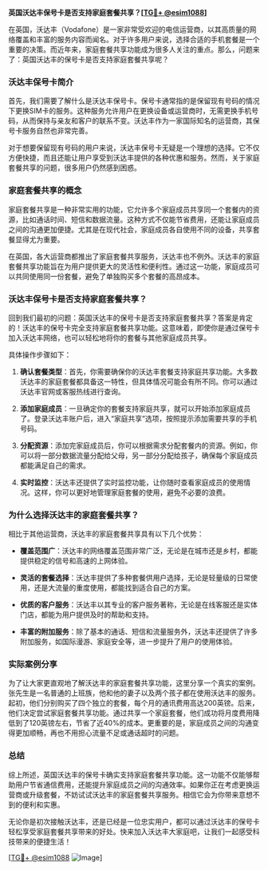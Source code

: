 **英国沃达丰保号卡是否支持家庭套餐共享？[[TG💪+ @esim1088](https://t.me/s/esim1088)]**

在英国，沃达丰（Vodafone）是一家非常受欢迎的电信运营商，以其高质量的网络覆盖和丰富的服务内容而闻名。对于许多用户来说，选择合适的手机套餐是一个重要的决策。而近年来，家庭套餐共享功能成为很多人关注的重点。那么，问题来了：英国沃达丰的保号卡是否支持家庭套餐共享呢？

### 沃达丰保号卡简介

首先，我们需要了解什么是沃达丰保号卡。保号卡通常指的是保留现有号码的情况下更换SIM卡的服务。这种服务允许用户在更换设备或运营商时，无需更换手机号码，从而保持与亲友和客户的联系不变。沃达丰作为一家国际知名的运营商，其保号卡服务自然也非常完善。

对于想要保留现有号码的用户来说，沃达丰保号卡无疑是一个理想的选择。它不仅方便快捷，而且还能让用户享受到沃达丰提供的各种优惠和服务。然而，关于家庭套餐共享的问题，很多用户仍然感到困惑。

### 家庭套餐共享的概念

家庭套餐共享是一种非常实用的功能，它允许多个家庭成员共享同一个套餐内的资源，比如通话时间、短信和数据流量。这种方式不仅能节省费用，还能让家庭成员之间的沟通更加便捷。尤其是在现代社会，家庭成员各自使用不同的设备，共享套餐显得尤为重要。

在英国，各大运营商都推出了家庭套餐共享服务，沃达丰也不例外。沃达丰的家庭套餐共享功能旨在为用户提供更大的灵活性和便利性。通过这一功能，家庭成员可以共同使用同一份套餐，避免了单独购买多个套餐的高昂成本。

### 沃达丰保号卡是否支持家庭套餐共享？

回到我们最初的问题：英国沃达丰的保号卡是否支持家庭套餐共享？答案是肯定的！沃达丰的保号卡完全支持家庭套餐共享功能。这意味着，即使你是通过保号卡加入沃达丰网络，也可以轻松地将你的套餐与其他家庭成员共享。

具体操作步骤如下：

1. **确认套餐类型**：首先，你需要确保你的沃达丰套餐支持家庭共享功能。大多数沃达丰的家庭套餐都具备这一特性，但具体情况可能会有所不同。你可以通过沃达丰官网或客服热线进行查询。

2. **添加家庭成员**：一旦确定你的套餐支持家庭共享，就可以开始添加家庭成员了。登录沃达丰账户后，进入“家庭共享”选项，按照提示添加需要共享的手机号码。

3. **分配资源**：添加完家庭成员后，你可以根据需求分配套餐内的资源。例如，你可以将一部分数据流量分配给父母，另一部分分配给孩子，确保每个家庭成员都能满足自己的需求。

4. **实时监控**：沃达丰还提供了实时监控功能，让你随时查看家庭成员的使用情况。这样，你可以更好地管理家庭套餐的使用，避免不必要的浪费。

### 为什么选择沃达丰的家庭套餐共享？

相比于其他运营商，沃达丰的家庭套餐共享具有以下几个优势：

- **覆盖范围广**：沃达丰的网络覆盖范围非常广泛，无论是在城市还是乡村，都能提供稳定的信号和高速的上网体验。
  
- **灵活的套餐选择**：沃达丰提供了多种套餐供用户选择，无论是轻量级的日常使用，还是大流量的重度使用，都能找到适合自己的方案。

- **优质的客户服务**：沃达丰以其专业的客户服务著称，无论是在线客服还是实体门店，都能为用户提供及时的帮助和支持。

- **丰富的附加服务**：除了基本的通话、短信和流量服务外，沃达丰还提供了许多附加服务，如国际漫游、家庭安全等，进一步提升了用户的使用体验。

### 实际案例分享

为了让大家更直观地了解沃达丰的家庭套餐共享功能，这里分享一个真实的案例。张先生是一名普通的上班族，他和他的妻子以及两个孩子都在使用沃达丰的服务。起初，他们分别购买了四个独立的套餐，每个月的通讯费用高达200英镑。后来，他们决定尝试家庭套餐共享功能。通过共享一个家庭套餐，他们成功将月度费用降低到了120英镑左右，节省了近40%的成本。更重要的是，家庭成员之间的沟通变得更加顺畅，再也不用担心流量不足或通话超时的问题。

### 总结

综上所述，英国沃达丰的保号卡确实支持家庭套餐共享功能。这一功能不仅能够帮助用户节省通信费用，还能提升家庭成员之间的沟通效率。如果你正在考虑更换运营商或升级套餐，不妨试试沃达丰的家庭套餐共享服务。相信它会为你带来意想不到的便利和实惠。

无论你是初次接触沃达丰，还是已经是一位忠实用户，都可以通过沃达丰的保号卡轻松享受家庭套餐共享带来的好处。快来加入沃达丰大家庭吧，让我们一起感受科技带来的便捷生活！

[[TG💪+ @esim1088](https://t.me/s/esim1088) ![Image](https://i.postimg.cc/4NQfJmqS/Snipaste-2025-05-13-00-14-12.png)]